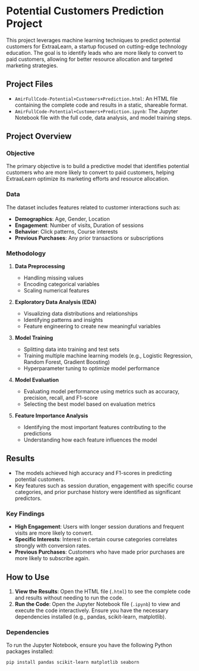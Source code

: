 # Potential Customers Prediction Project

This project leverages machine learning techniques to predict potential customers for ExtraaLearn, a startup focused on cutting-edge technology education. The goal is to identify leads who are more likely to convert to paid customers, allowing for better resource allocation and targeted marketing strategies.

## Project Files
- `AmirFullCode-Potential+Customers+Prediction.html`: An HTML file containing the complete code and results in a static, shareable format.
- `AmirFullCode-Potential+Customers+Prediction.ipynb`: The Jupyter Notebook file with the full code, data analysis, and model training steps.

## Project Overview
### Objective
The primary objective is to build a predictive model that identifies potential customers who are more likely to convert to paid customers, helping ExtraaLearn optimize its marketing efforts and resource allocation.

### Data
The dataset includes features related to customer interactions such as:
- **Demographics**: Age, Gender, Location
- **Engagement**: Number of visits, Duration of sessions
- **Behavior**: Click patterns, Course interests
- **Previous Purchases**: Any prior transactions or subscriptions

### Methodology
1. **Data Preprocessing**
   - Handling missing values
   - Encoding categorical variables
   - Scaling numerical features

2. **Exploratory Data Analysis (EDA)**
   - Visualizing data distributions and relationships
   - Identifying patterns and insights
   - Feature engineering to create new meaningful variables

3. **Model Training**
   - Splitting data into training and test sets
   - Training multiple machine learning models (e.g., Logistic Regression, Random Forest, Gradient Boosting)
   - Hyperparameter tuning to optimize model performance

4. **Model Evaluation**
   - Evaluating model performance using metrics such as accuracy, precision, recall, and F1-score
   - Selecting the best model based on evaluation metrics

5. **Feature Importance Analysis**
   - Identifying the most important features contributing to the predictions
   - Understanding how each feature influences the model

## Results
- The models achieved high accuracy and F1-scores in predicting potential customers.
- Key features such as session duration, engagement with specific course categories, and prior purchase history were identified as significant predictors.

### Key Findings
- **High Engagement**: Users with longer session durations and frequent visits are more likely to convert.
- **Specific Interests**: Interest in certain course categories correlates strongly with conversion rates.
- **Previous Purchases**: Customers who have made prior purchases are more likely to subscribe again.

## How to Use
1. **View the Results**: Open the HTML file (`.html`) to see the complete code and results without needing to run the code.
2. **Run the Code**: Open the Jupyter Notebook file (`.ipynb`) to view and execute the code interactively. Ensure you have the necessary dependencies installed (e.g., pandas, scikit-learn, matplotlib).

### Dependencies
To run the Jupyter Notebook, ensure you have the following Python packages installed:
```bash
pip install pandas scikit-learn matplotlib seaborn
